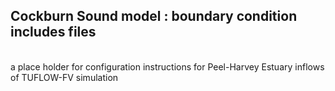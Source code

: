## Cockburn Sound model : boundary condition includes files

<br>
a place holder for configuration instructions for Peel-Harvey Estuary inflows of TUFLOW-FV simulation
